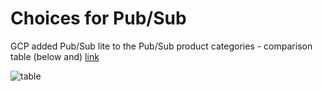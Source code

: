 # Choices for Pub/Sub

GCP added Pub/Sub lite to the Pub/Sub product categories - comparison table (below and) [link](https://cloud.google.com/pubsub/docs/choosing-pubsub-or-lite)

![table](https://github.com/lynnlangit/gcp-essentials/blob/master/4_big%20data_and_genomics/4b_PubSub/pub-sub-lite.png)
